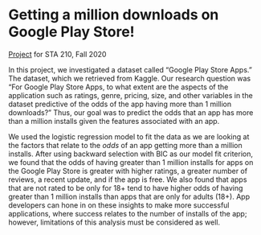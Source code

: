 # Getting a million downloads on Google Play Store!

[Project](https://sta210-fa20.netlify.app/project/) for STA 210, Fall 2020

In this project, we investigated a dataset called “Google Play Store Apps.” The dataset, which we retrieved from Kaggle. Our research question was “For Google Play Store Apps, to what extent are the aspects of the application such as ratings, genre, pricing, size, and other variables in the dataset predictive of the odds of the app having more than 1 million downloads?” Thus, our goal was to predict the odds that an app has more than a million installs given the features associated with an app. 

We used the logistic regression model to fit the data as we are looking at the factors that relate to the *odds* of an app getting more than a million installs. After using backward selection with BIC as our model fit criterion, we found that the odds of having greater than 1 million installs for apps on the Google Play Store is greater with higher ratings, a greater number of reviews, a recent update, and if the app is free. We also found that apps that are not rated to be only for 18+ tend to have higher odds of having greater than 1 million installs than apps that are only for adults (18+). App developers can hone in on these insights to make more successful applications, where success relates to the number of installs of the app; however, limitations of this analysis must be considered as well. 